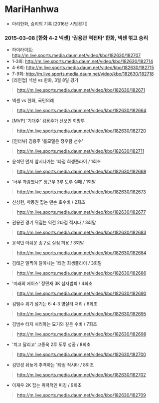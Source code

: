 # MariHanhwa
- 마리한화, 승리의 기록 [2016년 시범경기]

### 2015-03-08 [한화 4-2 넥센] '권용관 역전타' 한화, 넥센 꺾고 승리      
- 하이라이트: http://m.live.sports.media.daum.net/video/kbo/182630/182707      
- 1-3회: http://m.live.sports.media.daum.net/video/kbo/182630/182714      
- 4-6회: http://m.live.sports.media.daum.net/video/kbo/182630/182715      
- 7-9회: http://m.live.sports.media.daum.net/video/kbo/182630/182718      
- [라인업] 넥센 vs 한화, 3월 8일 경기      
> http://m.live.sports.media.daum.net/video/kbo/182630/182671
- 넥센 vs 한화, 국민의례      
> http://m.live.sports.media.daum.net/video/kbo/182630/182664
- [MVP] '기대주' 김용주가 선보인 희망투      
> http://m.live.sports.media.daum.net/video/kbo/182630/182720
- [인터뷰] 김용주 '롤모델은 정우람 선수'      
> http://m.live.sports.media.daum.net/video/kbo/182630/182711
- 윤석민 먼저 앞서나가는 1타점 희생플라이 / 1회초      
> http://m.live.sports.media.daum.net/video/kbo/182630/182668
- '너무 과감했나?' 정근우 3루 도루 실패 / 1회말      
> http://m.live.sports.media.daum.net/video/kbo/182630/182673
- 신성현, 박동원 잡는 맨손 호수비 / 2회초      
> http://m.live.sports.media.daum.net/video/kbo/182630/182677
- 권용관 경기 뒤집는 역전 2타점 적시타 / 3회말      
> http://m.live.sports.media.daum.net/video/kbo/182630/182683
- 윤석민 아쉬운 송구로 실점 허용 / 3회말      
> http://m.live.sports.media.daum.net/video/kbo/182630/182684
- 김태균 멀찍이 달아나는 1타점 희생플라이 / 3회말      
> http://m.live.sports.media.daum.net/video/kbo/182630/182686
- '미래의 에이스' 장민재 3K 삼자범퇴 / 4회초      
> http://m.live.sports.media.daum.net/video/kbo/182630/182690
- 김범수 위기 넘기는 6-4-3 병살타 처리 / 6회초      
> http://m.live.sports.media.daum.net/video/kbo/182630/182695
- 김범수 타자 처리하는 묘기와 같은 수비 / 7회초      
> http://m.live.sports.media.daum.net/video/kbo/182630/182698
- '치고 달리고' 고종욱 2루 도루 성공 / 8회초      
> http://m.live.sports.media.daum.net/video/kbo/182630/182700
- 김민성 뒤늦게 추격하는 1타점 적시타 / 8회초      
> http://m.live.sports.media.daum.net/video/kbo/182630/182702
- 이재우 2K 잡는 위력적인 피칭 / 9회초      
> http://m.live.sports.media.daum.net/video/kbo/182630/182709
